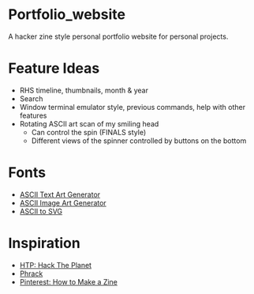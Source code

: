 
# Portfolio_website
A hacker zine style personal portfolio website for personal projects.


# Feature Ideas
- RHS timeline, thumbnails, month & year
- Search
- Window terminal emulator style, previous commands, help with other features
- Rotating ASCII art scan of my smiling head
    - Can control the spin (FINALS style)
    - Different views of the spinner controlled by buttons on the bottom

# Fonts
- [ASCII Text Art Generator](https://patorjk.com/software/taag/#p=display&f=ANSI%20Shadow&t=LB)
- [ASCII Image Art Generator](https://www.asciiart.eu/image-to-ascii)
- [ASCII to SVG](https://ivanceras.github.io/svgbob-editor/)


# Inspiration
- [HTP: Hack The Planet](https://www.exploit-db.com/papers/25306)
- [Phrack](http://www.phrack.org/)
- [Pinterest: How to Make a Zine](https://www.pinterest.com.au/pin/37576978132730528/)